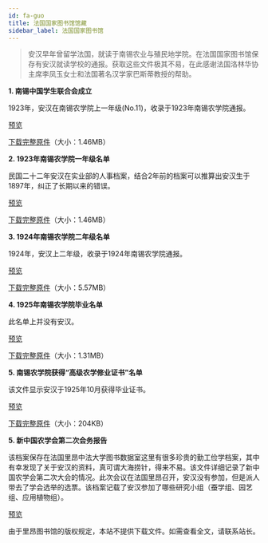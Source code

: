 ```yaml
---
id: fa-guo
title: 法国国家图书馆馆藏
sidebar_label: 法国国家图书馆
---
```

>安汉早年曾留学法国，就读于南锡农业与殖民地学院。在法国国家图书馆保存有安汉就读学校的通报。获取这些文件极其不易，在此感谢法国洛林华协主席李凤玉女士和法国著名汉学家巴斯蒂教授的帮助。

**1. 南锡中国学生联合会成立**

1923年，安汉在南锡农学院上一年级(No.11)，收录于1923年南锡农学院通报。
  
<a href='http://p6dzsyolx.bkt.clouddn.com/SiKu.jpg' target='_blank'>预览</a>

<a href='http://p6dzsyolx.bkt.clouddn.com/fa-guo-1-2-big.pdf' download="http://p6dzsyolx.bkt.clouddn.com/fa-guo-1-2-big.pdf">下载完整原件</a>（大小：1.46MB）

**2. 1923年南锡农学院一年级名单**

民国二十二年安汉在实业部的人事档案，结合2年前的档案可以推算出安汉生于1897年，纠正了长期以来的错误。
  
<a href='http://p6dzsyolx.bkt.clouddn.com/YiNianJi.jpg' target='_blank'>预览</a>

<a href='http://p6dzsyolx.bkt.clouddn.com/fa-guo-1-2-big.pdf' download="http://p6dzsyolx.bkt.clouddn.com/fa-guo-1-2-big.pdf">下载完整原件</a>（大小：1.46MB）

**3. 1924年南锡农学院二年级名单**

1924年，安汉上二年级，收录于1924年南锡农学院通报。
  
<a href='http://p6dzsyolx.bkt.clouddn.com/ErNianJi.jpg' target='_blank'>预览</a>

<a href='http://p6dzsyolx.bkt.clouddn.com/fa-guo-3-big.pdf' download="http://p6dzsyolx.bkt.clouddn.com/fa-guo-3-big.pdf">下载完整原件</a>（大小：5.57MB）

**4. 1925年南锡农学院毕业名单**

此名单上并没有安汉。
  
<a href='http://p6dzsyolx.bkt.clouddn.com/fa-guo-4-small.png' target='_blank'>预览</a>

<a href='http://p6dzsyolx.bkt.clouddn.com/fa-guo-4-big.pdf' download="http://p6dzsyolx.bkt.clouddn.com/fa-guo-4-big.pdf">下载完整原件</a>（大小：1.31MB）

**5. 南锡农学院获得“高级农学修业证书”名单**

该文件显示安汉于1925年10月获得毕业证书。
  
<a href='http://p6dzsyolx.bkt.clouddn.com/BiYe.jpg' target='_blank'>预览</a>

<a href='http://p6dzsyolx.bkt.clouddn.com/BiYe.jpg' download="http://p6dzsyolx.bkt.clouddn.com/BiYe.jpg">下载完整原件</a>（大小：204KB）

**5. 新中国农学会第二次会务报告**

该档案保存在法国里昂中法大学图书数据室这里有很多珍贵的勤工俭学档案，其中有幸发现了关于安汉的资料，真可谓大海捞针，得来不易。该文件详细记录了新中国农学会第二次大会的情况。此次会议在法国里昂召开，安汉没有参加，但是派人带去了学会选举的选票。该档案记载了安汉参加了哪些研究小组（蚕学组、园艺组、应用植物组）。

<a href='http://p6dzsyolx.bkt.clouddn.com/NongXueHui.jpg' target='_blank'>预览</a>

由于里昂图书馆的版权规定，本站不提供下载文件。如需查看全文，请联系站长。